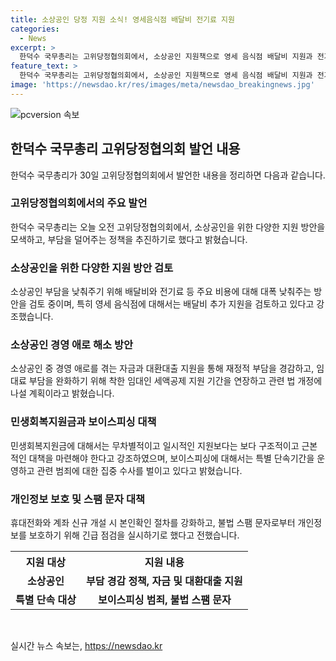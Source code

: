```yaml
---
title: 소상공인 당정 지원 소식! 영세음식점 배달비 전기료 지원
categories:
  - News
excerpt: >
  한덕수 국무총리는 고위당정협의회에서, 소상공인 지원책으로 영세 음식점 배달비 지원과 전기료 확대를 검토하고, 임대료 부담 완화를 위해 정책조치를 발표했다. 또한 보이스피싱 범죄 대응을 강화하고, 불법 스팸 문자 발송 업체를 점검하기로 했다. 더불어민주당의 민생회복지원금 주장에 대해 근본적이고 구조적인 대책이 필요하다고 강조했다.
feature_text: >
  한덕수 국무총리는 고위당정협의회에서, 소상공인 지원책으로 영세 음식점 배달비 지원과 전기료 확대를 검토하고, 임대료 부담 완화를 위해 정책조치를 발표했다. 또한 보이스피싱 범죄 대응을 강화하고, 불법 스팸 문자 발송 업체를 점검하기로 했다. 더불어민주당의 민생회복지원금 주장에 대해 근본적이고 구조적인 대책이 필요하다고 강조했다.
image: 'https://newsdao.kr/res/images/meta/newsdao_breakingnews.jpg'
---
```


<p><img src="https://newsdao.kr/res/images/meta/newsdao_breakingnews.jpg" alt="pcversion 속보" /></p>

<h2 data-ke-size="size26">한덕수 국무총리 고위당정협의회 발언 내용</h2>

<p data-ke-size="size16">한덕수 국무총리가 30일 고위당정협의회에서 발언한 내용을 정리하면 다음과 같습니다.</p>

<h3>고위당정협의회에서의 주요 발언</h3>

<p data-ke-size="size16">한덕수 국무총리는 오늘 오전 고위당정협의회에서, 소상공인을 위한 다양한 지원 방안을 모색하고, 부담을 덜어주는 정책을 추진하기로 했다고 밝혔습니다.</p>

<h3>소상공인을 위한 다양한 지원 방안 검토</h3>

<p data-ke-size="size16">소상공인 부담을 낮춰주기 위해 배달비와 전기료 등 주요 비용에 대해 대폭 낮춰주는 방안을 검토 중이며, 특히 영세 음식점에 대해서는 배달비 추가 지원을 검토하고 있다고 강조했습니다.</p>

<h3>소상공인 경영 애로 해소 방안</h3>

<p data-ke-size="size16">소상공인 중 경영 애로를 겪는 자금과 대환대출 지원을 통해 재정적 부담을 경감하고, 임대료 부담을 완화하기 위해 착한 임대인 세액공제 지원 기간을 연장하고 관련 법 개정에 나설 계획이라고 밝혔습니다.</p>

<h3>민생회복지원금과 보이스피싱 대책</h3>

<p data-ke-size="size16">민생회복지원금에 대해서는 무차별적이고 일시적인 지원보다는 보다 구조적이고 근본적인 대책을 마련해야 한다고 강조하였으며, 보이스피싱에 대해서는 특별 단속기간을 운영하고 관련 범죄에 대한 집중 수사를 벌이고 있다고 밝혔습니다.</p>

<h3>개인정보 보호 및 스팸 문자 대책</h3>

<p data-ke-size="size16">휴대전화와 계좌 신규 개설 시 본인확인 절차를 강화하고, 불법 스팸 문자로부터 개인정보를 보호하기 위해 긴급 점검을 실시하기로 했다고 전했습니다.</p>

<table>
    <tr>
        <th>지원 대상</th>
        <th>지원 내용</th>
    </tr>
    <tr>
        <td style="text-align: center; height: 17px;"><b>소상공인</b></td>
        <td style="text-align: center; height: 17px;"><b>부담 경감 정책, 자금 및 대환대출 지원</b></td>
    </tr>
    <tr>
        <td style="text-align: center; height: 17px;"><b>특별 단속 대상</b></td>
        <td style="text-align: center; height: 17px;"><b>보이스피싱 범죄, 불법 스팸 문자</b></td>
    </tr>
</table>

<p data-ke-size="size16">&nbsp;</p>
실시간 뉴스 속보는, <a href="https://newsdao.kr" rel="dofollow">https://newsdao.kr</a>


